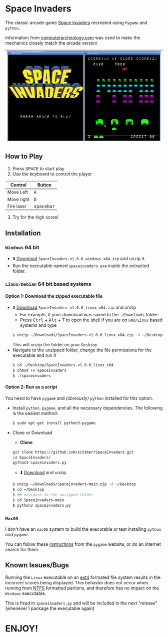 # Space Invaders
The classic arcade game [Space Invaders](https://en.wikipedia.org/wiki/Space_Invaders) recreated using `Pygame` and `python`. 

Information from [computerarcheology.com](https://www.computerarcheology.com/Arcade/SpaceInvaders/) was used to make the mechanics closely match the arcade version 

|![Screen shot of game play](./images/gameplay.png "Gameplay")|
|-------------------------------------------------------------|

## How to Play
1. Press <kbd>SPACE</kbd> to start play
2. Use the keyboard to control the player

| Control      | Button              |
|--------------|---------------------|
| Move Left    | <kbd>A</kbd>        |
| Move right   | <kbd>D</kbd>        |
| Fire laser   | <kbd>spacebar</kbd> |

3. Try for the high score!

## Installation
### `Windows` 64 bit

- :arrow_down: [Download](https://github.com/sitaber/SpaceInvaders/releases) `SpaceInvaders-v1.0.0_windows_x64.zip` and unzip it.
- Run the executable named `spaceinvaders.exe` inside the extracted folder.

### `Linux/Debian` 64 bit based systems

#### Option 1: Download the zipped executable file

- :arrow_down: [Download](https://github.com/sitaber/SpaceInvaders/releases) `SpaceInvaders-v1.0.0_linux_x64.zip` and unzip
    - For example, if your download was saved to the `~/Downloads` folder:
    - Press <kbd>Ctrl</kbd> + <kbd>Alt</kbd> + <kbd>T</kbd> to open the shell if you are on `GNU/Linux` based systems and type
    ```bash
    $ unzip ~/Downloads/SpaceInvaders-v1.0.0_linux_x64.zip -d ~/Desktop
    ```
    This will unzip the folder on your `Desktop`
- Navigate to the unzipped folder, change the file permissions for the executable and run it
    ```bash
    $ cd ~/Desktop/SpaceInvaders-v1.0.0_linux_x64
    $ chmod +x spaceinvaders
    $ ./spaceinvaders
    ```
    
#### Option 2: Run as a script

You need to have `pygame` and _(obviously)_ `python` installed for this option. 

- Install `python`, `pygame`, and all the necessary dependencies. The following is the easiest method:
    ```bash
    $ sudo apt-get install python3-pygame
    ```
- Clone or Download
    - __Clone__
    ```bash
    git clone https://github.com/sitaber/SpaceInvaders.git
    cd SpaceInvaders/ 
    python3 spaceinvaders.py
    ```
    - :arrow_down: [Download](https://github.com/sitaber/SpaceInvaders/archive/refs/heads/main.zip) and unzip

    ```bash
    $ unzip ~/Downloads/SpaceInvaders-main.zip -d ~/Desktop
    $ cd ~/Desktop
    $ ## navigate to the unzipped folder
    $ cd SpaceInvaders-main
    $ python3 spaceinvaders.py
    ```

### `MacOS` 
I don't have an `macOS` system to build the executable or test installing `python` and `pygame`.

You can follow these [instructions](https://webcache.googleusercontent.com/search?q=cache:kyThG2mLWUsJ:https://www.pygame.org/wiki/MacCompile+&cd=1&hl=en&ct=clnk&gl=us&client=ubuntu) from the `pygame` website, or do an internet search for them.

## Known Issues/Bugs

Running the `Linux` executable on an [ext4](https://en.wikipedia.org/wiki/Ext4) formated file system results in the incorrect scores being displayed. This behavior does not occur when running from [NTFS](https://en.wikipedia.org/wiki/NTFS) formatted partions, and therefore has no impact on the `Windows` executable.

This is fixed in `spaceinvaders.py` and will be included in the next "release" (whenever I package the executable again)

# ENJOY!
